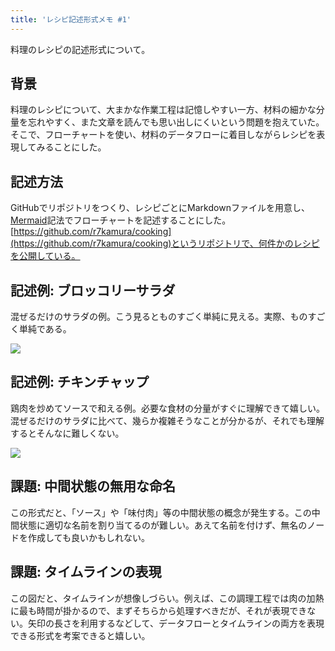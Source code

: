 ```yaml
---
title: 'レシピ記述形式メモ #1'
---
```

料理のレシピの記述形式について。

背景
--

料理のレシピについて、大まかな作業工程は記憶しやすい一方、材料の細かな分量を忘れやすく、また文章を読んでも思い出しにくいという問題を抱えていた。そこで、フローチャートを使い、材料のデータフローに着目しながらレシピを表現してみることにした。

記述方法
----

GitHubでリポジトリをつくり、レシピごとにMarkdownファイルを用意し、[Mermaid](https://mermaid-js.github.io/)記法でフローチャートを記述することにした。[https://github.com/r7kamura/cooking](https://github.com/r7kamura/cooking)というリポジトリで、何件かのレシピを公開している。

記述例: ブロッコリーサラダ
--------------

混ぜるだけのサラダの例。こう見るとものすごく単純に見える。実際、ものすごく単純である。

![](https://lh4.googleusercontent.com/Q6eXgGKo906lokTDJQvJftZ6dpfUzpYZD5APhIq-Br2Y43kShjn7js08xZpm5-PHNX4aI8NQjXH6cat2BvQVQpv833GraYfsvDdkjb6pQH0I5dgKy7PdxB3POsu0wKhinMuqyoiIz8dwsKu1FMv6Bqzi_pXSXUAb2wBRR2Xg8b27LEa9snWJ73YL)

記述例: チキンチャップ
------------

鶏肉を炒めてソースで和える例。必要な食材の分量がすぐに理解できて嬉しい。混ぜるだけのサラダに比べて、幾らか複雑そうなことが分かるが、それでも理解するとそんなに難しくない。

![](https://lh5.googleusercontent.com/PkulKDGtdE9FXgKhg2fRpv-VwI7HoxDRXw8HFeMB_5WZDYzzVdroY2h7cU9Pm6vtwNuO48yaVnS6zmOY9jMWbLqYU9NjS-X3wVN_wGVpBDREHQaaKhZFG3f6DsO_cSf2ACLGUbBDCOJFe4cIQ8p-g1hRaM_v7jEhZKlzJUdsy1SV0aU0wWXczlHj)

課題: 中間状態の無用な命名
--------------

この形式だと、「ソース」や「味付肉」等の中間状態の概念が発生する。この中間状態に適切な名前を割り当てるのが難しい。あえて名前を付けず、無名のノードを作成しても良いかもしれない。

課題: タイムラインの表現
-------------

この図だと、タイムラインが想像しづらい。例えば、この調理工程では肉の加熱に最も時間が掛かるので、まずそちらから処理すべきだが、それが表現できない。矢印の長さを利用するなどして、データフローとタイムラインの両方を表現できる形式を考案できると嬉しい。
